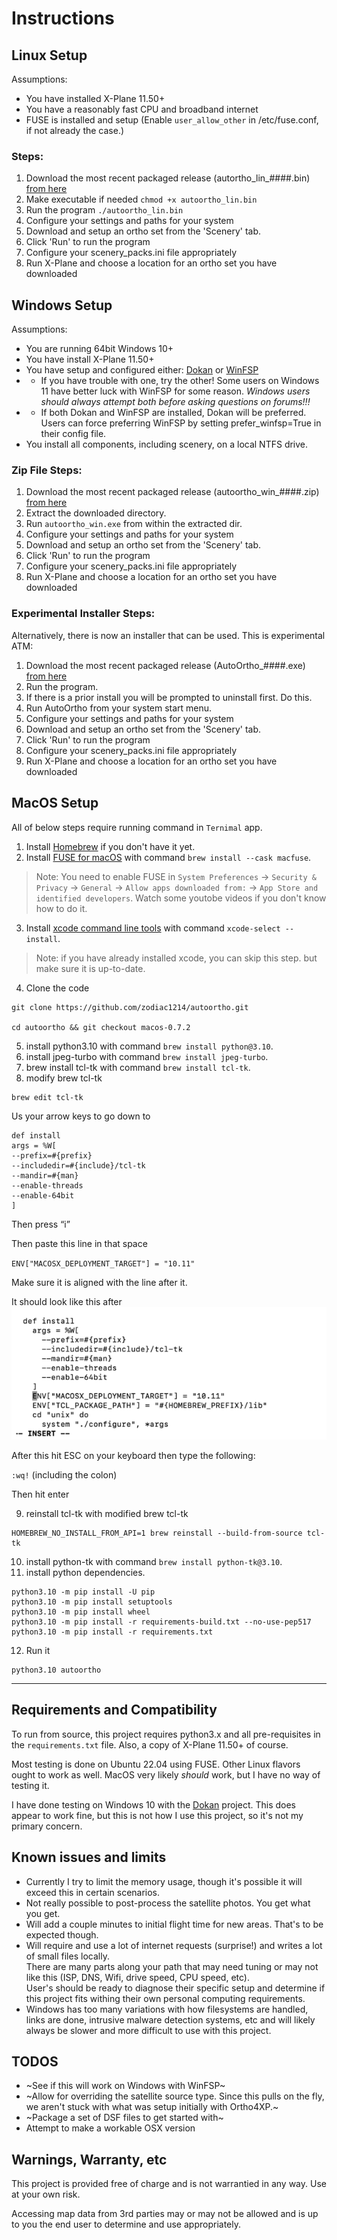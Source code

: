 # Instructions

## Linux Setup
Assumptions:

* You have installed X-Plane 11.50+
* You have a reasonably fast CPU and broadband internet 
* FUSE is installed and setup (Enable `user_allow_other` in /etc/fuse.conf, if not already the case.) 

### Steps:

1. Download the most recent packaged release (autortho_lin_####.bin) [from here](https://github.com/kubilus1/autoortho/releases/latest)
3. Make executable if needed `chmod +x autoortho_lin.bin` 
4. Run the program `./autoortho_lin.bin`
5. Configure your settings and paths for your system 
6. Download and setup an ortho set from the 'Scenery' tab.
7. Click 'Run' to run the program
8. Configure your scenery_packs.ini file appropriately
9. Run X-Plane and choose a location for an ortho set you have downloaded

## Windows Setup

Assumptions:

* You are running 64bit Windows 10+
* You have install X-Plane 11.50+
* You have setup and configured either: [Dokan](https://github.com/dokan-dev/dokany/releases/latest) or [WinFSP](https://github.com/winfsp/winfsp)
* * If you have trouble with one, try the other! 
    Some users on Windows 11 have better luck
    with WinFSP for some reason.  *Windows users should always attempt both before asking questions on forums!!!* 
* * If both Dokan and WinFSP are installed, Dokan will be preferred. 
    Users can force preferring WinFSP by setting prefer_winfsp=True in their config file.
* You install all components, including scenery, on a local NTFS drive.

### Zip File Steps:

1. Download the most recent packaged release (autoortho_win_####.zip) [from here](https://github.com/kubilus1/autoortho/releases/latest)
2. Extract the downloaded directory.
4. Run `autoortho_win.exe` from within the extracted dir.
5. Configure your settings and paths for your system 
6. Download and setup an ortho set from the 'Scenery' tab.
7. Click 'Run' to run the program
8. Configure your scenery_packs.ini file appropriately 
9. Run X-Plane and choose a location for an ortho set you have downloaded

### Experimental Installer Steps:

Alternatively, there is now an installer that can be used.  This is
experimental ATM:

1. Download the most recent packaged release (AutoOrtho_####.exe) [from here](https://github.com/kubilus1/autoortho/releases/latest)
2. Run the program.
3. If there is a prior install you will be prompted to uninstall first.  Do
   this.
4. Run AutoOrtho from your system start menu.
5. Configure your settings and paths for your system 
6. Download and setup an ortho set from the 'Scenery' tab.
7. Click 'Run' to run the program
8. Configure your scenery_packs.ini file appropriately 
9. Run X-Plane and choose a location for an ortho set you have downloaded


## MacOS Setup

All of below steps require running command in ``Ternimal`` app.

1. Install [Homebrew](https://brew.sh/) if you don't have it yet.
2. Install [FUSE for macOS](  ://osxfuse.github.io/) with command ``brew install --cask macfuse``.
> Note: You need to enable FUSE in ``System Preferences`` -> ``Security & Privacy`` -> ``General`` -> ``Allow apps downloaded from:`` -> ``App Store and identified developers``. Watch some youtobe videos if you don't know how to do it.
    
3. Install [xcode command line tools](https://developer.apple.com/xcode/resources/) with command ``xcode-select --install``.
> Note: if you have already installed xcode, you can skip this step. but make sure it is up-to-date.
4. Clone the code
```shell
git clone https://github.com/zodiac1214/autoortho.git

cd autoortho && git checkout macos-0.7.2
```
5. install python3.10 with command ``brew install python@3.10``.
6. install jpeg-turbo with command ``brew install jpeg-turbo``.
7. brew install tcl-tk with command ``brew install tcl-tk``.
8. modify brew tcl-tk
```
brew edit tcl-tk
```
Us your arrow keys to go down to
```
def install
args = %W[
--prefix=#{prefix}
--includedir=#{include}/tcl-tk
--mandir=#{man}
--enable-threads
--enable-64bit
]
```
Then press “i”

Then paste this line in that space

`ENV["MACOSX_DEPLOYMENT_TARGET"] = "10.11"`

Make sure it is aligned with the line after it.

It should look like this after
![img.png](img.png)

After this hit ESC on your keyboard then type the following:

`:wq!` (including the colon)

Then hit enter

9. reinstall tcl-tk with modified brew tcl-tk
```shell
HOMEBREW_NO_INSTALL_FROM_API=1 brew reinstall --build-from-source tcl-tk
```
10. install python-tk with command ``brew install python-tk@3.10``.
11. install python dependencies.
```
python3.10 -m pip install -U pip
python3.10 -m pip install setuptools
python3.10 -m pip install wheel
python3.10 -m pip install -r requirements-build.txt --no-use-pep517
python3.10 -m pip install -r requirements.txt
```
12. Run it
``` shell
python3.10 autoortho
```
---

## Requirements and Compatibility

To run from source, this project requires python3.x and all pre-requisites in the
`requirements.txt` file.  Also, a copy of X-Plane 11.50+ of course.

Most testing is done on Ubuntu 22.04 using FUSE.  Other Linux flavors ought to work as
well.  MacOS very likely *should* work, but I have no way of testing it.

I have done testing on Windows 10 with the
[Dokan](https://github.com/dokan-dev/dokany/releases/latest) project.
This does appear to work fine, but this is not how I use this project, so it's not my primary concern.

## Known issues and limits
* Currently I try to limit the memory usage, though it's possible it
  will exceed this in certain scenarios.
* Not really possible to post-process the satellite photos.  You get what you
  get.
* Will add a couple minutes to initial flight time for new areas.  That's to
  be expected though.
* Will require and use a lot of internet requests (surprise!) and writes a lot of small files locally.  
  There are many parts along your path that may need tuning or may not like this (ISP, DNS, Wifi, drive speed, CPU speed, etc).  
  User's should be ready to diagnose their specific setup and determine if this project fits withing their own personal computing requirements.
* Windows has too many variations with how filesystems are handled, links are
  done, intrusive malware detection systems, etc and will likely always be
  slower and more difficult to use with this project.

## TODOS

* ~See if this will work on Windows with WinFSP~ 
* ~Allow for overriding the satellite source type.  Since this pulls on the fly, we aren't stuck with what was setup initially with Ortho4XP.~
* ~Package a set of DSF files to get started with~
* Attempt to make a workable OSX version

## Warnings, Warranty, etc

This project is provided free of charge and is not warrantied in any way.  Use
at your own risk.

Accessing map data from 3rd parties may or may not be allowed and is up to you
the end user to determine and use appropriately.
